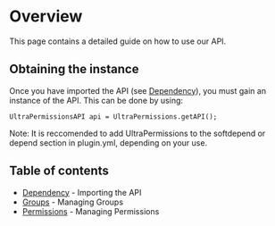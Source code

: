 # Overview
This page contains a detailed guide on how to use our API.
<br>


## Obtaining the instance
Once you have imported the API (see [Dependency](./api/dependency)), you must gain an instance of the API. 
This can be done by using:
```
UltraPermissionsAPI api = UltraPermissions.getAPI();
```

Note: It is reccomended to add UltraPermissions to the softdepend or depend section in plugin.yml, depending on your use. 


## Table of contents
- [Dependency](./api/dependency) - Importing the API
- [Groups](./api/groups) - Managing Groups
- [Permissions](./api/permissions) - Managing Permissions